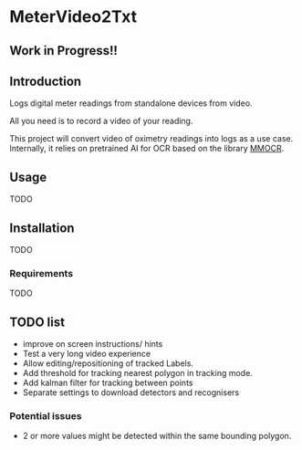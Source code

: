# MeterVideo2Txt

## Work in Progress!!

## Introduction
Logs digital meter readings from standalone devices from video. 

All you need is to record a video of your reading.

This project will convert video of oximetry readings into logs as a use case.
Internally, it relies on pretrained AI for OCR based on the library [MMOCR](https://github.com/open-mmlab/mmocr).

## Usage
TODO

## Installation
TODO

### Requirements
TODO


## TODO list
- improve on screen instructions/ hints
- Test a very long video experience
- Allow editing/repositioning of tracked Labels.
- Add threshold for tracking nearest polygon in tracking mode. 
- Add kalman filter for tracking between points
- Separate settings to download detectors and recognisers

### Potential issues
- 2 or more values might be detected within the same bounding polygon. 
